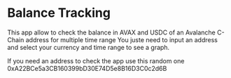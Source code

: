 # Balance Tracking

This app allow to check the balance in AVAX and USDC of an Avalanche C-Chain address for multiple time range
You juste need to input an address and select your currency and time range to see a graph.

If you need an address to check the app use this random one 0xA22BCe5a3CB160399bD30E74D5e8B16D3C0c2d6B
